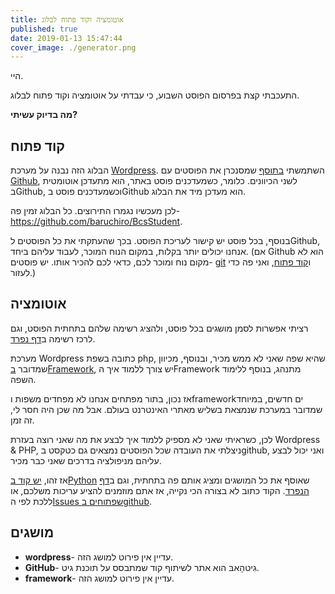 ```yaml
---
title: אוטומציה וקוד פתוח לבלוג
published: true
date: 2019-01-13 15:47:44
cover_image: ./generator.png
---
```


<!-- wp:paragraph -->
<p>היי.</p>
<!-- /wp:paragraph -->
<!-- wp:paragraph -->
<p>התעכבתי קצת בפרסום הפוסט השבוע, כי עבדתי על אוטומציה וקוד פתוח לבלוג.</p>
<!-- /wp:paragraph -->
<!-- wp:paragraph -->
<p><strong>מה בדיוק עשיתי?</strong></p>
<!-- /wp:paragraph -->
<!-- wp:heading -->
<h2>קוד פתוח</h2>
<!-- /wp:heading -->
<!-- wp:paragraph -->
<p>הבלוג הזה נבנה על מערכת <a href="#1117_wordpress" term="wordpress">Wordpress</a>. השתמשתי <a aria-label="בתוסף (opens in a new tab)" href="https://github.com/mAAdhaTTah/wordpress-github-sync" rel="noreferrer noopener" target="_blank">בתוסף</a> שמסנכרן את הפוסטים עם <a href="#1117_github" term="github">Github</a>, לשני הכיוונים. כלומר, כשמעדכנים פוסט באתר, הוא מתעדכן אוטומטית בGithub, וכשמעדכנים פוסט בGithub הוא מעדכן מיד את הבלוג.</p>
<!-- /wp:paragraph -->
<!-- wp:paragraph -->
<p>לכן מעכשיו נגמרו התירוצים. כל הבלוג זמין פה- <a aria-label="https://github.com/baruchiro/BcsStuden (opens in a new tab)" href="https://github.com/baruchiro/BcsStudent" rel="noreferrer noopener" target="_blank">https://github.com/baruchiro/BcsStudent</a>.</p>
<!-- /wp:paragraph -->
<!-- wp:paragraph -->
<p>בנוסף, בכל פוסט יש קישור לעריכת הפוסט. בכך שהעתקתי את כל הפוסטים לGithub, אנחנו יכולים יותר בקלות, במקום הנוח המוכר, לעבוד עליהם ביחד. (אם Github הוא לא מקום נוח ומוכר לכם, כדאי לכם להכיר אותו. יש פוסטים- <a aria-label="git (opens in a new tab)" href="https://www.bcsstudent.com/git/" rel="noreferrer noopener" target="_blank">git</a> ו<a aria-label="קוד פתוח (opens in a new tab)" href="https://www.bcsstudent.com/open-source/" rel="noreferrer noopener" target="_blank">קוד פתוח</a>, ואני פה כדי לעזור.)</p>
<!-- /wp:paragraph -->
<!-- wp:heading -->
<h2>אוטומציה</h2>
<!-- /wp:heading -->
<!-- wp:paragraph -->
<p>רציתי אפשרות לסמן מושגים בכל פוסט, ולהציג רשימה שלהם בתחתית הפוסט, וגם לרכז רשימה ב<a href="https://www.bcsstudent.com/terms/">דף נפרד</a>.</p>
<!-- /wp:paragraph -->
<!-- wp:paragraph -->
<p>מערכת Wordpress כתובה בשפת php, שהיא שפה שאני לא ממש מכיר, ובנוסף, מכיוון שמדובר <a href="#1117_framework" term="framework">בFramework</a>, יש צורך ללמוד איך הFramework מתנהג, בנוסף ללימוד השפה.</p>
<!-- /wp:paragraph -->
<!-- wp:paragraph -->
<p>אז נכון, בתור מפתחים אנחנו לא מפחדים משפות וframeworkים חדשים, במיוחד שמדובר במערכת שנמצאת בשליש מאתרי האינטרנט בעולם. אבל מה שכן היה חסר לי, זה זמן.</p>
<!-- /wp:paragraph -->
<!-- wp:paragraph -->
<p>לכן, כשראיתי שאני לא מספיק ללמוד איך לבצע את מה שאני רוצה בעזרת Wordpress &amp; PHP, ניצלתי את העובדה שכל הפוסטים נמצאים גם כטקסט בgithub, ואני יכול לבצע עליהם מניפולציה בדרכים שאני כבר מכיר.</p>
<!-- /wp:paragraph -->
<!-- wp:paragraph -->
<p>אז זהו, <a aria-label="יש קוד בPython (opens in a new tab)" href="https://github.com/baruchiro/BcsStudent/tree/master/generator" rel="noreferrer noopener" target="_blank">יש קוד בPython</a> שאוסף את כל המושגים ומציג אותם פה בתחתית, וגם ב<a aria-label="דף הנפרד (opens in a new tab)" href="https://www.bcsstudent.com/terms/" rel="noreferrer noopener" target="_blank">דף הנפרד</a>. הקוד כתוב לא בצורה הכי נקייה, אז אתם מוזמנים להציע עריכות משלכם, או ללכת לפי ה<a aria-label="Issues שפתוחים בgithub (opens in a new tab)" href="https://github.com/baruchiro/BcsStudent/issues" rel="noreferrer noopener" target="_blank">Issues שפתוחים בgithub</a>.</p>
<!-- /wp:paragraph --><div class="terms_div">
<!-- wp:heading -->
<h2 class="terms_title">מושגים</h2>
<!-- /wp:heading -->
<!-- wp:list -->
<ul class="terms_list"><li id="1117_wordpress" term="wordpress"><strong>wordpress</strong>- עדיין אין פירוט למושג הזה.</li><li id="1117_github" term="github"><strong>GitHub</strong>- גִיטהָאבּ הוא אתר לשיתוף קוד שמתבסס על תוכנת גיט.</li><li id="1117_framework" term="framework"><strong>framework</strong>- עדיין אין פירוט למושג הזה.</li></ul>
<!-- /wp:list -->
</div>
